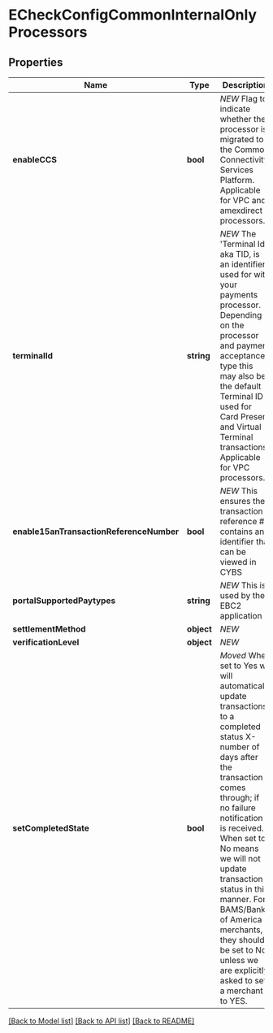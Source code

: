 # ECheckConfigCommonInternalOnlyProcessors

## Properties
Name | Type | Description | Notes
------------ | ------------- | ------------- | -------------
**enableCCS** | **bool** | *NEW* Flag to indicate whether the processor is migrated to the Common Connectivity Services Platform. Applicable for VPC and amexdirect processors. | [optional] 
**terminalId** | **string** | *NEW* The &#39;Terminal Id&#39; aka TID, is an identifier used for with your payments processor. Depending on the processor and payment acceptance type this may also be the default Terminal ID used for Card Present and Virtual Terminal transactions. Applicable for VPC processors. | [optional] 
**enable15anTransactionReferenceNumber** | **bool** | *NEW* This ensures the transaction reference # contains an identifier that can be viewed in CYBS | [optional] [default to true]
**portalSupportedPaytypes** | **string** | *NEW* This is used by the EBC2 application | [optional] [default to 'CHECK']
**settlementMethod** | **object** | *NEW* | [optional] 
**verificationLevel** | **object** | *NEW* | [optional] 
**setCompletedState** | **bool** | *Moved* When set to Yes we will automatically update transactions to a completed status X-number of days after the transaction comes through; if no failure notification is received. When set to No means we will not update transaction status in this manner. For BAMS/Bank of America merchants, they should be set to No unless we are explicitly asked to set a merchant to YES. | [optional] [default to false]

[[Back to Model list]](../README.md#documentation-for-models) [[Back to API list]](../README.md#documentation-for-api-endpoints) [[Back to README]](../README.md)



